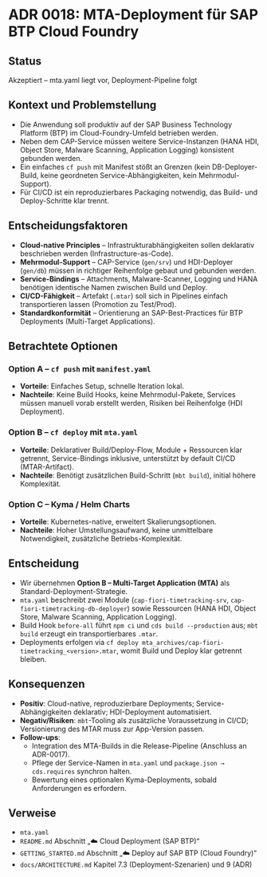 # ADR 0018: MTA-Deployment für SAP BTP Cloud Foundry

## Status
Akzeptiert – mta.yaml liegt vor, Deployment-Pipeline folgt

## Kontext und Problemstellung
- Die Anwendung soll produktiv auf der SAP Business Technology Platform (BTP) im Cloud-Foundry-Umfeld betrieben werden.
- Neben dem CAP-Service müssen weitere Service-Instanzen (HANA HDI, Object Store, Malware Scanning, Application Logging) konsistent gebunden werden.
- Ein einfaches `cf push` mit Manifest stößt an Grenzen (kein DB-Deployer-Build, keine geordneten Service-Abhängigkeiten, kein Mehrmodul-Support).
- Für CI/CD ist ein reproduzierbares Packaging notwendig, das Build- und Deploy-Schritte klar trennt.

## Entscheidungsfaktoren
- **Cloud-native Principles** – Infrastrukturabhängigkeiten sollen deklarativ beschrieben werden (Infrastructure-as-Code).
- **Mehrmodul-Support** – CAP-Service (`gen/srv`) und HDI-Deployer (`gen/db`) müssen in richtiger Reihenfolge gebaut und gebunden werden.
- **Service-Bindings** – Attachments, Malware-Scanner, Logging und HANA benötigen identische Namen zwischen Build und Deploy.
- **CI/CD-Fähigkeit** – Artefakt (`.mtar`) soll sich in Pipelines einfach transportieren lassen (Promotion zu Test/Prod).
- **Standardkonformität** – Orientierung an SAP-Best-Practices für BTP Deployments (Multi-Target Applications).

## Betrachtete Optionen
### Option A – `cf push` mit `manifest.yaml`
- **Vorteile**: Einfaches Setup, schnelle Iteration lokal.
- **Nachteile**: Keine Build Hooks, keine Mehrmodul-Pakete, Services müssen manuell vorab erstellt werden, Risiken bei Reihenfolge (HDI Deployment).

### Option B – `cf deploy` mit `mta.yaml`
- **Vorteile**: Deklarativer Build/Deploy-Flow, Module + Ressourcen klar getrennt, Service-Bindings inklusive, unterstützt by default CI/CD (MTAR-Artifact).
- **Nachteile**: Benötigt zusätzlichen Build-Schritt (`mbt build`), initial höhere Komplexität.

### Option C – Kyma / Helm Charts
- **Vorteile**: Kubernetes-native, erweitert Skalierungsoptionen.
- **Nachteile**: Hoher Umstellungsaufwand, keine unmittelbare Notwendigkeit, zusätzliche Betriebs-Komplexität.

## Entscheidung
- Wir übernehmen **Option B – Multi-Target Application (MTA)** als Standard-Deployment-Strategie.
- `mta.yaml` beschreibt zwei Module (`cap-fiori-timetracking-srv`, `cap-fiori-timetracking-db-deployer`) sowie Ressourcen (HANA HDI, Object Store, Malware Scanning, Application Logging).
- Build Hook `before-all` führt `npm ci` und `cds build --production` aus; `mbt build` erzeugt ein transportierbares `.mtar`.
- Deployments erfolgen via `cf deploy mta_archives/cap-fiori-timetracking_<version>.mtar`, womit Build und Deploy klar getrennt bleiben.

## Konsequenzen
- **Positiv**: Cloud-native, reproduzierbare Deployments; Service-Abhängigkeiten deklarativ; HDI-Deployment automatisiert.
- **Negativ/Risiken**: `mbt`-Tooling als zusätzliche Voraussetzung in CI/CD; Versionierung des MTAR muss zur App-Version passen.
- **Follow-ups**:
  - Integration des MTA-Builds in die Release-Pipeline (Anschluss an ADR-0017).
  - Pflege der Service-Namen in `mta.yaml` und `package.json → cds.requires` synchron halten.
  - Bewertung eines optionalen Kyma-Deployments, sobald Anforderungen es erfordern.

## Verweise
- `mta.yaml`
- `README.md` Abschnitt „☁️ Cloud Deployment (SAP BTP)“
- `GETTING_STARTED.md` Abschnitt „☁️ Deploy auf SAP BTP (Cloud Foundry)“
- `docs/ARCHITECTURE.md` Kapitel 7.3 (Deployment-Szenarien) und 9 (ADR)
